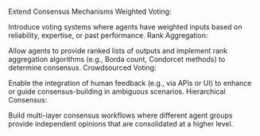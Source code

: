 Extend Consensus Mechanisms
Weighted Voting:

Introduce voting systems where agents have weighted inputs based on reliability, expertise, or past performance.
Rank Aggregation:

Allow agents to provide ranked lists of outputs and implement rank aggregation algorithms (e.g., Borda count, Condorcet methods) to determine consensus.
Crowdsourced Voting:

Enable the integration of human feedback (e.g., via APIs or UI) to enhance or guide consensus-building in ambiguous scenarios.
Hierarchical Consensus:

Build multi-layer consensus workflows where different agent groups provide independent opinions that are consolidated at a higher level.
